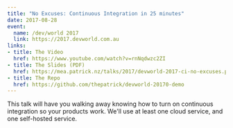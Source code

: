 ```yaml
---
title: "No Excuses: Continuous Integration in 25 minutes"
date: 2017-08-28
event:
  name: /dev/world 2017
  link: https://2017.devworld.com.au
links:
- title: The Video
  href: https://www.youtube.com/watch?v=rnNqdwzc2ZI
- title: The Slides (PDF)
  href: https://mea.patrick.nz/talks/2017/devworld-2017-ci-no-excuses.pdf
- title: The Repo
  href: https://github.com/thepatrick/devworld-20170-demo
---
```


This talk will have you walking away knowing how to turn on continuous
integration so your products work. We'll use at least one cloud service,
and one self-hosted service.